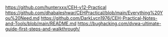 https://github.com/hunterxxx/CEH-v12-Practical
https://github.com/dhabaleshwar/CEHPractical/blob/main/Everything%20You%20Need.md
https://github.com/DarkLycn1976/CEH-Practical-Notes-and-Tools/blob/main/README.md
https://bughacking.com/dvwa-ultimate-guide-first-steps-and-walkthrough/